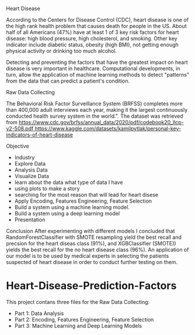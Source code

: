 Heart Disease

According to the Centers for Disease Control (CDC), heart disease is one of the high rank health problem that causes death for people in the US. About half of all Americans (47%) have at least 1 of 3 key risk factors for heart disease: high blood pressure, high cholesterol, and smoking.  Other key indicator include diabetic status, obesity (high BMI), not getting enough physical activity or drinking too much alcohol. 

Detecting and preventing the factors that have the greatest impact on heart disease is very important in healthcare. Computational developments, in turn, allow the application of machine learning methods to detect "patterns" from the data that can predict a patient's condition.

Raw Data Collecting

The Behavioral Risk Factor Surveillance System (BRFSS) completes more than 400,000 adult interviews each year, making it the largest continuously conducted health survey system in the world.". The dataset was retrieved from https://www.cdc.gov/brfss/annual_data/2020/pdf/codebook20_llcp-v2-508.pdf https://www.kaggle.com/datasets/kamilpytlak/personal-key-indicators-of-heart-disease

Objective
- Industry 
- Explore Data 
- Analysis Data
- Visualize Data
- learn about the data what type of data I have
- using plots to make a story
- searching for the most reason that will lead for heart disese
- Apply Encoding, Features Engineering, Feature Selection
- Build a system using a machine learning model.
- Build a system using a deep learning model
- Presentation


Conclusion 
After experimenting with different models I concluded that RandomForestClassifier with SMOTE resampling yield the best recall and precsion for the heart diseas class (91%), and  XGBClassifier (SMOTE)) yields the best recall for the no heart disease class (96%). An application of our model is to be used by medical experts in selecting the patients suspected of heart disease in order to conduct further testing on them.
# Heart-Disease-Prediction-Factors

This project contans three files for the Raw Data Collecting:
- Part 1: Data Analysis
- Part 2: Encoding, Features Engineering, Feature Selection
- Part 3: Machine Learning and Deep Learning Models
